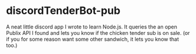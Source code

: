 # discordTenderBot-pub
A neat little discord app I wrote to learn Node.js. It queries the an open Publix API I found and lets you know if the chicken tender sub is on sale. (or if you for some reason want some other sandwich, it lets you know that too.)
